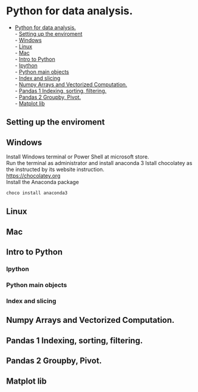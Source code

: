 Python for data analysis.  
==========================


- [Python for data analysis.](#python-for-data-analysis)  
        - [Setting up the enviroment](#setting-up-the-enviroment)  
        - [Windows](#windows)  
        - [Linux](#linux)  
        - [Mac](#mac)  
        - [Intro to Python](#intro-to-python)  
                - [Ipython](#ipython)  
                - [Python main objects](#python-main-objects)  
                - [Index and slicing](#index-and-slicing)  
        - [Numpy Arrays and Vectorized Computation.](#numpy-arrays-and-vectorized-computation)  
        - [Pandas 1 Indexing, sorting, filtering.](#pandas-1-indexing-sorting-filtering)  
        - [Pandas 2  Groupby, Pivot.](#pandas-2--groupby-pivot)  
        - [Matplot lib](#matplot-lib)  




## Setting up the enviroment   

## Windows  

Install Windows terminal or Power Shell at microsoft store.  
Run the terminal as administrator and install anaconda 3
Istall chocolatey as the instructed by its website instruction.  
https://chocolatey.org  
Install the Anaconda package  
```bash
choco install anaconda3
```
## Linux 

## Mac 

## Intro to Python   
### Ipython  
### Python main objects    
### Index and slicing  

## Numpy Arrays and Vectorized Computation.  

## Pandas 1 Indexing, sorting, filtering.  

## Pandas 2  Groupby, Pivot.  

## Matplot lib  


